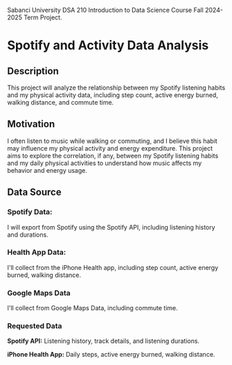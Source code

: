Sabanci University DSA 210 Introduction to Data Science Course Fall 2024-2025 Term Project.

# Spotify and Activity Data Analysis

## Description ##
This project will analyze the relationship between my Spotify listening habits and my physical activity data, including step count, active energy burned, walking distance, and commute time.


## Motivation ##
I often listen to music while walking or commuting, and I believe this habit may influence my physical activity and energy expenditure. This project aims to explore the correlation, if any, between my Spotify listening habits and my daily physical activities to understand how music affects my behavior and energy usage.

## Data Source ##
### Spotify Data: ###
I will export from Spotify using the Spotify API, including listening history and durations.
### Health App Data: ###
I'll collect from the iPhone Health app, including step count, active energy burned, walking distance.
### Google Maps Data ###
I'll collect from Google Maps Data, including commute time. 
### Requested Data ###
**Spotify API:** Listening history, track details, and listening durations.

**iPhone Health App:** Daily steps, active energy burned, walking distance.





